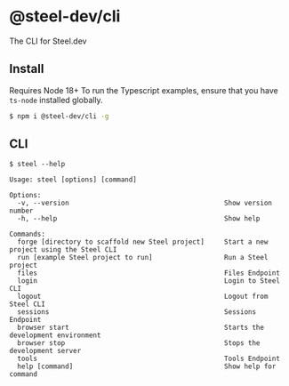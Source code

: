 # @steel-dev/cli

The CLI for Steel.dev

## Install

Requires Node 18+
To run the Typescript examples, ensure that you have `ts-node` installed globally.

```bash
$ npm i @steel-dev/cli -g
```

## CLI

```
$ steel --help

Usage: steel [options] [command]

Options:
  -v, --version                                       Show version number
  -h, --help                                          Show help

Commands:
  forge [directory to scaffold new Steel project]     Start a new project using the Steel CLI
  run [example Steel project to run]                  Run a Steel project
  files                                               Files Endpoint
  login                                               Login to Steel CLI
  logout                                              Logout from Steel CLI
  sessions                                            Sessions Endpoint
  browser start                                       Starts the development environment
  browser stop                                        Stops the development server
  tools                                               Tools Endpoint
  help [command]                                      Show help for command
```
